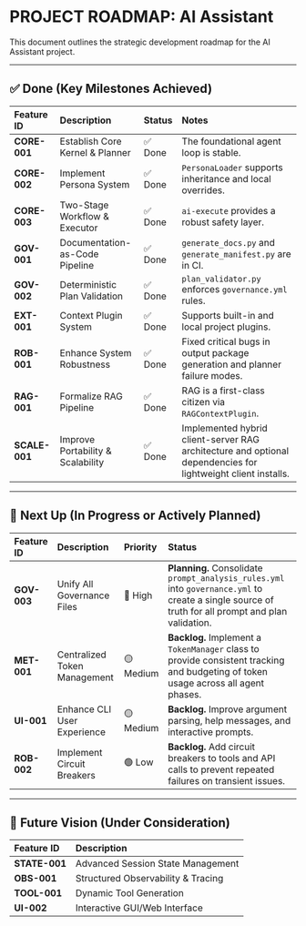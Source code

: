 # PROJECT ROADMAP: AI Assistant

<!-- Status: As of 2024-05-24 -->

This document outlines the strategic development roadmap for the AI Assistant project.

---

## ✅ Done (Key Milestones Achieved)

| Feature ID | Description | Status | Notes |
| :--- | :--- | :--- | :--- |
| **CORE-001** | Establish Core Kernel & Planner | ✅ Done | The foundational agent loop is stable. |
| **CORE-002** | Implement Persona System | ✅ Done | `PersonaLoader` supports inheritance and local overrides. |
| **CORE-003** | Two-Stage Workflow & Executor | ✅ Done | `ai-execute` provides a robust safety layer. |
| **GOV-001** | Documentation-as-Code Pipeline | ✅ Done | `generate_docs.py` and `generate_manifest.py` are in CI. |
| **GOV-002** | Deterministic Plan Validation | ✅ Done | `plan_validator.py` enforces `governance.yml` rules. |
| **EXT-001** | Context Plugin System | ✅ Done | Supports built-in and local project plugins. |
| **ROB-001** | Enhance System Robustness | ✅ Done | Fixed critical bugs in output package generation and planner failure modes. |
| **RAG-001** | Formalize RAG Pipeline | ✅ Done | RAG is a first-class citizen via `RAGContextPlugin`. |
| **SCALE-001** | Improve Portability & Scalability | ✅ Done | Implemented hybrid client-server RAG architecture and optional dependencies for lightweight client installs. |

---

## 🚀 Next Up (In Progress or Actively Planned)

| Feature ID | Description | Priority | Status |
| :--- | :--- | :--- | :--- |
| **GOV-003** | Unify All Governance Files | 🔴 High | **Planning.** Consolidate `prompt_analysis_rules.yml` into `governance.yml` to create a single source of truth for all prompt and plan validation. |
| **MET-001** | Centralized Token Management | 🟡 Medium | **Backlog.** Implement a `TokenManager` class to provide consistent tracking and budgeting of token usage across all agent phases. |
| **UI-001** | Enhance CLI User Experience | 🟡 Medium | **Backlog.** Improve argument parsing, help messages, and interactive prompts. |
| **ROB-002** | Implement Circuit Breakers | 🟢 Low | **Backlog.** Add circuit breakers to tools and API calls to prevent repeated failures on transient issues. |

---

## 🔭 Future Vision (Under Consideration)

| Feature ID | Description |
| :--- | :--- |
| **STATE-001** | Advanced Session State Management |
| **OBS-001** | Structured Observability & Tracing |
| **TOOL-001** | Dynamic Tool Generation |
| **UI-002** | Interactive GUI/Web Interface |